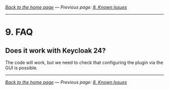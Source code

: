 _[Back to the home page](../README.md)
— Previous page: [8. Known Issues](./Known_Issues.md)_

---

# 9. FAQ

## Does it work with Keycloak 24?

The code will work, but we need to check
that configuring the plugin via the GUI is possible.
 
 
---

_[Back to the home page](../README.md)
— Previous page: [8. Known Issues](./Known_Issues.md)_

